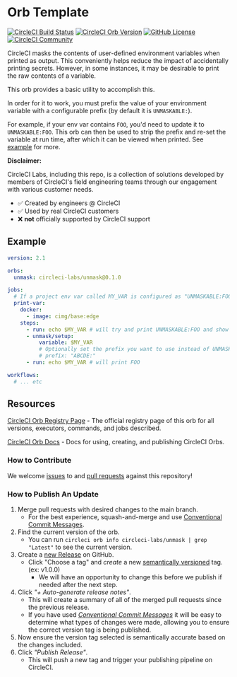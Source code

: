# Orb Template


[![CircleCI Build Status](https://circleci.com/gh/circleci-labs/unmask-orb.svg?style=shield "CircleCI Build Status")](https://circleci.com/gh/circleci-labs/unmask-orb) [![CircleCI Orb Version](https://badges.circleci.com/orbs/circleci-labs/unmask.svg)](https://circleci.com/developer/orbs/orb/circleci-labs/unmask) [![GitHub License](https://img.shields.io/badge/license-MIT-lightgrey.svg)](https://raw.githubusercontent.com/circleci-labs/unmask-orb/master/LICENSE) [![CircleCI Community](https://img.shields.io/badge/community-CircleCI%20Discuss-343434.svg)](https://discuss.circleci.com/c/ecosystem/orbs)

CircleCI masks the contents of user-defined environment variables when printed as output. This conveniently helps reduce the impact of accidentally printing secrets. However, in some instances, it may be desirable to print the raw contents of a variable.

This orb provides a basic utility to accomplish this.

In order for it to work, you must prefix the value of your environment variable with a configurable prefix (by default it is `UNMASKABLE:`).

For example, if your env var contains `FOO`, you'd need to update it to `UNMASKABLE:FOO`. This orb can then be used to strip the prefix and re-set the variable at run time, after which it can be viewed when printed. See [example](#example) for more.

**Disclaimer:**

CircleCI Labs, including this repo, is a collection of solutions developed by members of CircleCI's field engineering teams through our engagement with various customer needs.

-   ✅ Created by engineers @ CircleCI
-   ✅ Used by real CircleCI customers
-   ❌ **not** officially supported by CircleCI support


## Example

```yaml
version: 2.1

orbs:
  unmask: circleci-labs/unmask@0.1.0

jobs:
  # If a project env var called MY_VAR is configured as "UNMASKABLE:FOO"
  print-var:
    docker:
      - image: cimg/base:edge
    steps:
      - run: echo $MY_VAR # will try and print UNMASKABLE:FOO and show as *************
      - unmask/setup:
          variable: $MY_VAR
          # Optionally set the prefix you want to use instead of UNMASKABLE: with e.g
          # prefix: "ABCDE:"
      - run: echo $MY_VAR # will print FOO

workflows:
  # ... etc
```

## Resources

[CircleCI Orb Registry Page](https://circleci.com/developer/orbs/orb/circleci-labs/unmask) - The official registry page of this orb for all versions, executors, commands, and jobs described.

[CircleCI Orb Docs](https://circleci.com/docs/orb-intro/#section=configuration) - Docs for using, creating, and publishing CircleCI Orbs.

### How to Contribute

We welcome [issues](https://github.com/circleci-labs/unmask-orb/issues) to and [pull requests](https://github.com/circleci-labs/unmask-orb/pulls) against this repository!

### How to Publish An Update
1. Merge pull requests with desired changes to the main branch.
    - For the best experience, squash-and-merge and use [Conventional Commit Messages](https://conventionalcommits.org/).
2. Find the current version of the orb.
    - You can run `circleci orb info circleci-labs/unmask | grep "Latest"` to see the current version.
3. Create a [new Release](https://github.com/circleci-labs/unmask-orb/releases/new) on GitHub.
    - Click "Choose a tag" and _create_ a new [semantically versioned](http://semver.org/) tag. (ex: v1.0.0)
      - We will have an opportunity to change this before we publish if needed after the next step.
4.  Click _"+ Auto-generate release notes"_.
    - This will create a summary of all of the merged pull requests since the previous release.
    - If you have used _[Conventional Commit Messages](https://conventionalcommits.org/)_ it will be easy to determine what types of changes were made, allowing you to ensure the correct version tag is being published.
5. Now ensure the version tag selected is semantically accurate based on the changes included.
6. Click _"Publish Release"_.
    - This will push a new tag and trigger your publishing pipeline on CircleCI.